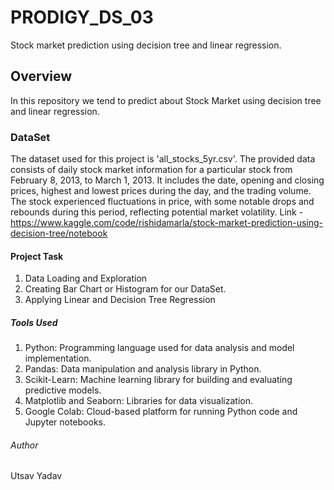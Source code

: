 # PRODIGY_DS_03
Stock market prediction using decision tree and linear regression.

## Overview
In this repository we tend to predict about Stock Market using decision tree and linear regression.

### DataSet
The dataset used for this project is  'all_stocks_5yr.csv'. The provided data consists of daily stock market information for a particular stock from February 8, 2013, to March 1, 2013. It includes the date, opening and closing prices, highest and lowest prices during the day, and the trading volume. The stock experienced fluctuations in price, with some notable drops and rebounds during this period, reflecting potential market volatility.
Link - https://www.kaggle.com/code/rishidamarla/stock-market-prediction-using-decision-tree/notebook

#### Project Task
1. Data Loading and Exploration
2. Creating Bar Chart or Histogram for our DataSet.
3. Applying Linear and Decision Tree Regression

##### Tools Used
1. Python: Programming language used for data analysis and model implementation.
2. Pandas: Data manipulation and analysis library in Python.
3. Scikit-Learn: Machine learning library for building and evaluating predictive models.
4. Matplotlib and Seaborn: Libraries for data visualization.
5. Google Colab: Cloud-based platform for running Python code and Jupyter notebooks.

###### Author
Utsav Yadav
